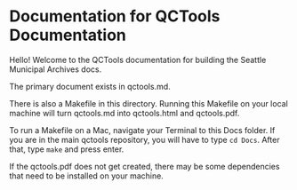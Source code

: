 # Documentation for QCTools Documentation

Hello! Welcome to the QCTools documentation for building the Seattle Municipal Archives docs.

The primary document exists in qctools.md.

There is also a Makefile in this directory. Running this Makefile on your local machine will turn qctools.md into qctools.html and qctools.pdf.

To run a Makefile on a Mac, navigate your Terminal to this Docs folder. If you are in the main qctools repository, you will have to type `cd Docs`. After that, type `make` and press enter.

If the qctools.pdf does not get created, there may be some dependencies that need to be installed on your machine.  
